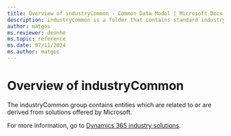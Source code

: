 ```yaml
---
title: Overview of industryCommon - Common Data Model | Microsoft Docs
description: industryCommon is a folder that contains standard industry-related solution entities available within the Common Data Model.
author: matgos
ms.reviewer: deonhe
ms.topic: reference
ms.date: 07/11/2024
ms.author: matgos
---
```


# Overview of industryCommon

The industryCommon group contains  entities which are related to or are derived from solutions offered by Microsoft.

For more information, go to [Dynamics 365 industry solutions](/dynamics365/industry/).
